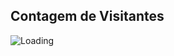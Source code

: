 ## Contagem de Visitantes

<img align="left" src = "https://profile-counter.glitch.me/flutter_ecommerce_app/count.svg" alt ="Loading">
